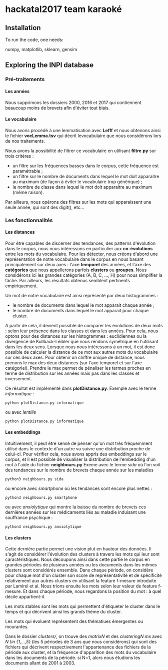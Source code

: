 # hackatal2017 team karaoké

## Installation

To run the code, one needs:

numpy, matplotlib, sklearn, gensim


## Exploring the INPI database

### Pré-traitements 

#### Les années 

Nous supprimons les dossiers 2000, 2016 et 2017 qui contiennent beaucoup moins de brevets afin d'éviter tout biais.

#### Le vocabulaire

Nous avons procédé à une lemmatisation avec **Lefff** et nous obtenons ainsi le fichier **vocLemma.tsv**
qui décrit levocabulaire que nous considérons lors de nos traitements.

Nous avons la possibilité de filtrer ce vocabulaire en utilisant **filtre.py** sur trois critères :
- un filtre sur les fréquences basses dans le corpus, cette fréquence est paramétrable ;
- un filtre sur le nombre de documents dans lequel le mot doit apparaitre au maximum (de façon à éviter le vocabulaire trop générique) ;
- le nombre de classe dans lequel le mot doit apparaitre au maximum (même raison).

Par ailleurs, nous opérons des filtres sur les mots qui apparaissent une seule année, qui sont des digit(), etc...


### Les fonctionnalités

#### Les distances

Pour être capables de discerner des tendances, des patterns d'évolution dans le corpus, nous nous intéressons en particulier aux **co-évolutions** entre les mots du vocabulaire. Pour les détecter, nous créons d'abord une représentation de notre vocabulaire dans le corpus en nous basant principalement sur deux axes : l'axe **temporel** des années, et l'axe des **catégories** que nous appellerons parfois **clusters** ou **groupes**. Nous considérons ici les grandes catégories (A, B, C, ..., H) pour nous simplifier la tâche. Par ailleurs, les résultats obtenus semblent pertinents empiriquement.

Un mot de notre vocabulaire est ainsi représenté par deux histogrammes :
- le nombre de documents dans lequel le mot apparait chaque année ;
- le nombre de documents dans lequel le mot apparait pour chaque cluster.

A partir de cela, il devient possible de comparer les évolutions de deux mots : selon leur présence dans les classes et dans les années.
Pour cela, nous optons pour des distances sur les histogrammes : euclidiennes ou la divergence de Kullback-Leibler que nous rendons symétrique en l'utilisant dans les deux sens.
Lorsque nous nous intéressons à un mot, il est donc possible de calculer la distance de ce mot aux autres mots du vocabulaire sur ces deux axes. Pour obtenir un chiffre unique de distance, nous prenons le max des deux distances (sur l'axe temporel et sur l'axe catégoriel). Prendre le max permet de pénaliser les termes proches en terme de distribution sur les années mais pas dans les classes et inversement.

Ce résultat est implémenté dans **plotDistance.py**. 
Exemple avec le terme *informatique* :
```
python plotDistance.py informatique
```
ou avec *lentille*
```
python plotDistance.py informatique
```
  
#### Les embeddings

Intuitivement, il peut être sensé de penser qu'un mot très fréquemment utilisé dans le contexte d'un autre va suivre une distribution proche de celui-ci.
Pour vérifier cela, nous avons appris des embeddings sur le corpus, et il est possible de visualiser la distribution de l'embedding d'un mot à l'aide du fichier **neighbours.py**
Exeme avec le terme *sida* où l'on voit des tendances sur le nombre de brevets chaque année sur les maladies
```
python3 neighbours.py sida
```
ou encore avec *smartphone* où les tendances sont encore plus nettes :
```
python3 neighbours.py smartphone
```
ou avec *anxiolytique* qui montre la baisse du nombre de brevets ces dernières années sur les médicaments liés au maladie induisant une souffrance psychique :
```
python3 neighbours.py anxiolytique
```

#### Les clusters

Cette dernière partie permet une vision plut en hauteur des données. Il s'agit de considérer l'évolution des clusters à travers les mots qui leur sont caractéristiques.
Nous découpons ainsi dans cette partie le corpus en grandes périodes de plusieurs années ou les documents dans les mêmes clusters sont considérés ensemble. Dans chaque période, on considère pour chaque mot d'un cluster son score de représentativité et de spécificité relativement aux autres clusters en utilisant la feature f-mesure introduite par Lamirel et al.
Nous trions ensuite les mots selon leur valeur de feature f-mesure. Et dans chaque période, nous regardons la position du mot : à quel décile appartient-il. 

Les mots stables sont les mots qui permettent d'étiqueter le cluster dans le temps et qui décrivent ainsi les grands thème du cluster.

Les mots qui évoluent représentent des thématiues émergentes ou mourantes.

Dans le dossier *clusters/*, on trouve des *matrixN* et des *clusteringN.mx* avec *N \in {1,...,5}* (les 5 périodes de 3 ans que nous considérons) qui sont des fichiers qui décrivent respectivement l'appartenance des fichiers de la période aux cluster, et la fréquence d'apparition des mots du vocabulaire dans les documents de la période.
si N=1, alors nous étudions les documents allant de 2001 à 2003.
